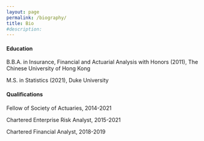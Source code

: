 ```yaml
---
layout: page
permalink: /biography/
title: Bio
#description: 
---
```


#### **Education**

B.B.A. in Insurance, Financial and Actuarial Analysis with Honors (2011), The Chinese University of Hong Kong

M.S. in Statistics (2021), Duke University

#### **Qualifications**

Fellow of Society of Actuaries, 2014-2021

Chartered Enterprise Risk Analyst, 2015-2021

Chartered Financial Analyst, 2018-2019

